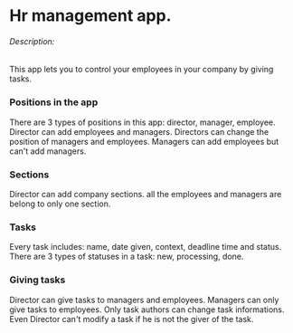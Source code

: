 # Hr management app.
###### Description:
This app lets you to control your employees in your company by giving tasks.

### Positions in the app
There are 3 types of positions in this app: director, manager, employee.
Director can add employees and managers. Directors can change the position of managers and employees.
Managers can add employees but can't add managers.

### Sections
Director can add company sections.
all the employees and managers are belong to only one section.

### Tasks
Every task includes: name, date given, context, deadline time and status.
There are 3 types of statuses in a task: new, processing, done.

### Giving tasks
Director can give tasks to managers and employees.
Managers can only give tasks to employees.
Only task authors can change task informations. Even Director can't modify a task if he is not the giver of the task.


